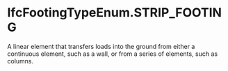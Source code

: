 IfcFootingTypeEnum.STRIP_FOOTING
================================
A linear element that transfers loads into the ground from either a continuous
element, such as a wall, or from a series of elements, such as columns.


